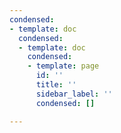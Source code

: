 ```yaml
---
condensed:
- template: doc
  condensed:
  - template: doc
    condensed:
    - template: page
      id: ''
      title: ''
      sidebar_label: ''
      condensed: []

---
```

